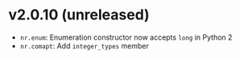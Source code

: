 # v2.0.10 (unreleased)

* `nr.enum`: Enumeration constructor now accepts `long` in Python 2
* `nr.comapt`: Add `integer_types` member
